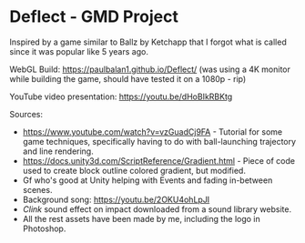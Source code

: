 # Deflect - GMD Project

Inspired by a game similar to Ballz by Ketchapp that I forgot what is called since it was popular like 5 years ago.

WebGL Build: https://paulbalan1.github.io/Deflect/  (was using a 4K monitor while building the game, should have tested it on a 1080p - rip)

YouTube video presentation: https://youtu.be/dHoBIkRBKtg

Sources:
- https://www.youtube.com/watch?v=vzGuadCj9FA - Tutorial for some game techniques, specifically having to do with ball-launching trajectory and line rendering.
- https://docs.unity3d.com/ScriptReference/Gradient.html - Piece of code used to create block outline colored gradient, but modified.
- Gf who's good at Unity helping with Events and fading in-between scenes.
- Background song: https://youtu.be/2OKU4ohLpJI
- *Clink* sound effect on impact downloaded from a sound library website.
- All the rest assets have been made by me, including the logo in Photoshop.

